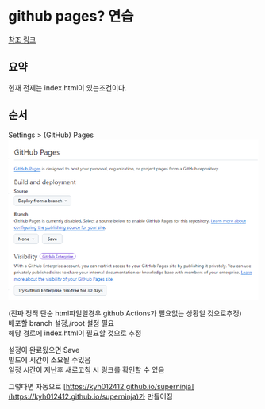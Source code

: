 # github pages? 연습

[참조 링크](https://www.youtube.com/watch?v=QyFcl_Fba-k)

## 요약

현재 전제는 index.html이 있는조건이다.

## 순서

Settings > (GitHub) Pages  
![alt text](image.png)

(진짜 정적 단순 html파일일경우 github Actions가 필요없는 상황일 것으로추정)  
배포할 branch 설정,/root 설정 필요  
해당 경로에 index.html이 필요할 것으로 추정

설정이 완료됬으면 Save  
빌드에 시간이 소요될 수있음  
일정 시간이 지난후 새로고침 시 링크를 확인할 수 있음

그렇다면 자동으로
[https://kyh012412.github.io/superninja](https://kyh012412.github.io/superninja)가 만들어짐
